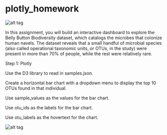 # plotly_homework
![alt tag](https://user-images.githubusercontent.com/63428077/93094358-d004ce00-f66f-11ea-8044-f96f91e78af1.png)

In this assignment, you will build an interactive dashboard to explore the Belly Button Biodiversity dataset, which catalogs the microbes that colonize human navels.
The dataset reveals that a small handful of microbial species (also called operational taxonomic units, or OTUs, in the study) were present in more than 70% of people, while the rest were relatively rare.

Step 1: Plotly


Use the D3 library to read in samples.json.


Create a horizontal bar chart with a dropdown menu to display the top 10 OTUs found in that individual.



Use sample_values as the values for the bar chart.


Use otu_ids as the labels for the bar chart.


Use otu_labels as the hovertext for the chart.

![alt tag](https://unc.bootcampcontent.com/UNC-Coding-Boot-Camp/unc-peace-data-pt-05-2020-u-c/raw/master/15-Interactive-Visualizations-and-Dashboards/Homework/Images/hw01.png)
